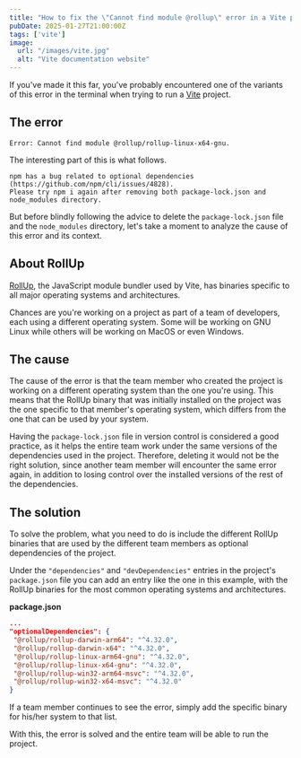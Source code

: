 ```yaml
---
title: "How to fix the \"Cannot find module @rollup\" error in a Vite project"
pubDate: 2025-01-27T21:00:00Z
tags: ['vite']
image:
  url: "/images/vite.jpg"
  alt: "Vite documentation website"
---
```

If you've made it this far, you've probably encountered one of the variants of this error in the terminal when trying to run a <a href="https://vite.dev/" target="_blank">Vite</a> project.

## The error
```plaintext
Error: Cannot find module @rollup/rollup-linux-x64-gnu.
```

The interesting part of this is what follows.

```
npm has a bug related to optional dependencies (https://github.com/npm/cli/issues/4828).
Please try npm i again after removing both package-lock.json and node_modules directory.
```

But before blindly following the advice to delete the `package-lock.json` file and the `node_modules` directory, let's take a moment to analyze the cause of this error and its context.

## About RollUp
<a href="https://www.npmjs.com/package/rollup" target="_blank">RollUp</a>, the JavaScript module bundler used by Vite, has binaries specific to all major operating systems and architectures.

Chances are you're working on a project as part of a team of developers, each using a different operating system. Some will be working on GNU Linux while others will be working on MacOS or even Windows.

## The cause
The cause of the error is that the team member who created the project is working on a different operating system than the one you're using. This means that the RollUp binary that was initially installed on the project was the one specific to that member's operating system, which differs from the one that can be used by your system.

Having the `package-lock.json` file in version control is considered a good practice, as it helps the entire team work under the same versions of the dependencies used in the project. Therefore, deleting it would not be the right solution, since another team member will encounter the same error again, in addition to losing control over the installed versions of the rest of the dependencies.

## The solution
To solve the problem, what you need to do is include the different RollUp binaries that are used by the different team members as optional dependencies of the project.

Under the `"dependencies"` and `"devDependencies"` entries in the project's `package.json` file you can add an entry like the one in this example, with the RollUp binaries for the most common operating systems and architectures.

**package.json**
```json
...
"optionalDependencies": {
 "@rollup/rollup-darwin-arm64": "^4.32.0",
 "@rollup/rollup-darwin-x64": "^4.32.0",
 "@rollup/rollup-linux-arm64-gnu": "^4.32.0",
 "@rollup/rollup-linux-x64-gnu": "^4.32.0",
 "@rollup/rollup-win32-arm64-msvc": "^4.32.0",
 "@rollup/rollup-win32-x64-msvc": "^4.32.0"
}
```

If a team member continues to see the error, simply add the specific binary for his/her system to that list.

With this, the error is solved and the entire team will be able to run the project.